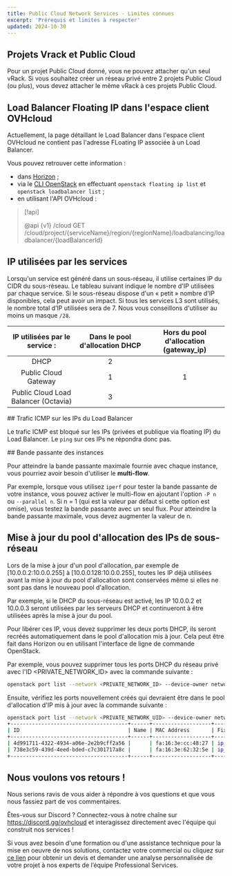 ```yaml
---
title: Public Cloud Network Services - Limites connues
excerpt: 'Prérequis et limites à respecter'
updated: 2024-10-30
---
```


## Projets Vrack et Public Cloud

Pour un projet Public Cloud donné, vous ne pouvez attacher qu'un seul vRack. Si vous souhaitez créer un réseau privé entre 2 projets Public Cloud (ou plus), vous devez attacher le même vRack à ces projets Public Cloud.

## Load Balancer Floating IP dans l'espace client OVHcloud

Actuellement, la page détaillant le Load Balancer dans l'espace client OVHcloud ne contient pas l'adresse FLoating IP associée à un Load Balancer.

Vous pouvez retrouver cette information :

- dans [Horizon](/pages/public_cloud/compute/introducing_horizon) ;
- via le [CLI OpenStack](/pages/public_cloud/compute/prepare_the_environment_for_using_the_openstack_api) en effectuant `openstack floating ip list` et `openstack loadbalancer list` ;
- en utilisant l'API OVHcloud :

> [!api]
>
> @api {v1} /cloud GET /cloud/project/{serviceName}/region/{regionName}/loadbalancing/loadbalancer/{loadBalancerId}
>

## IP utilisées par les services

Lorsqu'un service est généré dans un sous-réseau, il utilise certaines IP du CIDR du sous-réseau. Le tableau suivant indique le nombre d'IP utilisées par chaque service. Si le sous-réseau dispose d'un « petit » nombre d'IP disponibles, cela peut avoir un impact. Si tous les services L3 sont utilisés, le nombre total d’IP utilisées sera de 7. Nous vous conseillons d'utiliser au moins un masque `/28`.

| IP utilisées par le service :| Dans le pool d'allocation DHCP | Hors du pool d'allocation (gateway_ip) |
| :---: | :---: | :---: |
| DHCP | 2 | |
| Public Cloud Gateway | 1 | 1 |
| Public Cloud Load Balancer (Octavia) | 3 | |

## Trafic ICMP sur les IPs du Load Balancer

Le trafic ICMP est bloqué sur les IPs (privées et publique via floating IP) du Load Balancer. Le `ping` sur ces IPs ne répondra donc pas.

## Bande passante des instances

Pour atteindre la bande passante maximale fournie avec chaque instance, vous pourriez avoir besoin d'utiliser le **multi-flow**.

Par exemple, lorsque vous utilisez `iperf` pour tester la bande passante de votre instance, vous pouvez activer le multi-flow en ajoutant l'option `-P n` ou `--parallel n`. Si n = 1 (qui est la valeur par défaut si cette option est omise), vous testez la bande passante avec un seul flux. Pour atteindre la bande passante maximale, vous devez augmenter la valeur de n.

## Mise à jour du pool d'allocation des IPs de sous-réseau

Lors de la mise à jour d'un pool d'allocation, par exemple de [10.0.0.2:10.0.0.255] à [10.0.0.128:10.0.0.255], toutes les IP déjà utilisées avant la mise à jour du pool d'allocation sont conservées même si elles ne sont pas dans le nouveau pool d'allocation.

Par exemple, si le DHCP du sous-réseau est activé, les IP 10.0.0.2 et 10.0.0.3 seront utilisées par les serveurs DHCP et continueront à être utilisées après la mise à jour du pool.

Pour libérer ces IP, vous devez supprimer les deux ports DHCP, ils seront recréés automatiquement dans le pool d'allocation mis à jour. Cela peut être fait dans Horizon ou en utilisant l'interface de ligne de commande OpenStack.

Par exemple, vous pouvez supprimer tous les ports DHCP du réseau privé avec l'ID <PRIVATE_NETWORK_ID> avec la commande suivante :

```bash
openstack port list --network <PRIVATE_NETWORK_ID> --device-owner network:dhcp -f value -c ID | xargs -I {} openstack port delete {}
```

Ensuite, vérifiez les ports nouvellement créés qui devraient être dans le pool d'allocation d'IP mis à jour avec la commande suivante :
```bash 
openstack port list --network <PRIVATE_NETWORK_UID> --device-owner network:dhcp
+--------------------------------------+------+-------------------+---------------------------------------------------------------------------+--------+
| ID                                   | Name | MAC Address       | Fixed IP Addresses                                                        | Status |
+--------------------------------------+------+-------------------+---------------------------------------------------------------------------+--------+
| 4d991711-4322-4934-a06e-2e2b9cff2a56 |      | fa:16:3e:cc:48:27 | ip_address='10.0.0.129', subnet_id='578deb7c-211f-4f0f-8e45-c8ed07b3e16b' | ACTIVE |
| 738e3c59-439d-4eed-bded-c7c301717a8c |      | fa:16:3e:62:32:5e | ip_address='10.0.0.128', subnet_id='578deb7c-211f-4f0f-8e45-c8ed07b3e16b' | ACTIVE |
+--------------------------------------+------+-------------------+---------------------------------------------------------------------------+--------+
```

## Nous voulons vos retours !

Nous serions ravis de vous aider à répondre à vos questions et que vous nous fassiez part de vos commentaires.

Êtes-vous sur Discord ? Connectez-vous à notre chaîne sur <https://discord.gg/ovhcloud> et interagissez directement avec l'équipe qui construit nos services !

Si vous avez besoin d'une formation ou d'une assistance technique pour la mise en oeuvre de nos solutions, contactez votre commercial ou cliquez sur [ce lien](/links/professional-services) pour obtenir un devis et demander une analyse personnalisée de votre projet à nos experts de l’équipe Professional Services.
